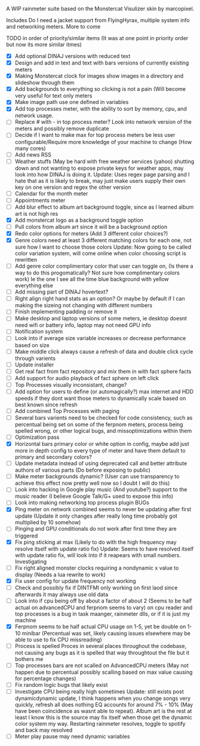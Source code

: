 A WIP rainmeter suite based on the Monstercat Visulizer skin by marcopixel.

Includes Do I need a jacket support from FlyingHyrax, multiple system info and networking meters. More to come

TODO in order of priority/similar items (It was at one point in priority order but now its more similar itmes)
- [X] Add optional DINAJ versions with reduced text
- [X] Design and add in text and text with bars versions of currently existing meters
- [X] Making Monstercat clock for images show images in a directory and slideshow through them
- [X] Add backgrounds to everything so clicking is not a pain (Will become very useful for text only meters
- [X] Make image path use one defined in variables
- [X] Add top processes meter, with the ability to sort by memory, cpu, and network usage.
- [ ] Replace # with - in top process meter? Look into network version of the meters and possibly remove duplicate
- [ ] Decide if I want to make max for top process meters be less user configurable/Require more knowledge of your machine to change (How many cores)
- [ ] Add news RSS
- [ ] Weather stuffs (May be hard with free weather services (yahoo) shutting down and not wanting to expose private keys for weather apps, may look into how DINAJ is doing it. Update: Uses regex page parsing and I hate that as it is likely to break, may just make users supply their own key on one version and regex the other version
- [ ] Calendar for the month meter
- [ ] Appointments meter
- [ ] Add blur effect to album art background toggle, since as I learned album art is not high res
- [X] Add monstercat logo as a background toggle option
- [ ] Pull colors from album art since it will be a background option
- [X] Redo color options for meters (Add 3 different color choices?)
- [X] Genre colors need at least 3 different matching colors for each one, not sure how I want to choose those colors Update: Now going to be called color variation system, will come online when color choosing script is rewritten
- [ ] Add genre color complimentary color that user can toggle on, (Is there a way to do this progomatically? Not sure how complimentary colors work) Ie the one I see all the time blue background with yellow everything else
- [ ] Add missing part of DINAJ hovertext?
- [ ] Right align right hand stats as an option? Or maybe by default if I can making the sizeing not changing with different numbers
- [ ] Finish implementing padding or remove it
- [ ] Make desktop and laptop versions of some meters, ie desktop doesnt need wifi or battery info, laptop may not need GPU info
- [ ] Notification system
- [ ] Look into if average size variable increases or decrease performance based on size
- [ ] Make middle click always cause a refresh of data and double click cycle through varients
- [ ] Update installer
- [ ] Get real fact from fact repository and mix them in with fact sphere facts
- [ ] Add support for audio playback of fact sphere on left click
- [ ] Top Processes visually inconsistant, change?
- [ ] Add option for users to define (or automagically?) max internet and HDD speeds if they dont want those meters to dynamically scale based on best known since refresh
- [ ] Add combined Top Processes with paging
- [ ] Several bars varients need to be checked for code consistency, such as percentual being set on some of the ferpnom meters, process being spelled wrong, or other logical bugs, and missoptimizations within them
- [ ] Optimization pass
- [X] Horizontal bars primary color or white option in config, maybe add just more in depth config to every type of meter and have them default to primary and secondary colors?
- [ ] Update metadata instead of using deprecated call and better attribute authors of various parts (Do before exposing to public)
- [ ] Make meter backgrounds dynamic? (User can use transparency to achieve this effect now pretty well now so I doubt I will do this)
- [ ] Look into hacking in Google play music (And youtube?) support to the music reader (I believe Google Talk/G+ used to expose this info)
- [ ] Look into making networking top process plugin
BUGs
- [X] Ping meter on network combined seems to never be updating after first update (Update it only changes after really long time probably got multiplied by 10 somehow)
- [ ] Pinging and GPU conditionals do not work after first time they are triggered
- [X] Fix ping sticking at max (Likely to do with the high frequency may resolve itself with update ratio fix) Update: Seems to have resolved itself with update ratio fix, will look into if it reapears with small numbers. Investigating
- [ ] Fix right aligned monster clocks requiring a nondynamic x value to display (Needs a lua rewrite to work)
- [X] Fix user config for update frequency not working
- [ ] Check and possibly fix if DINTFMI only working on first laod since afterwards it may always use old data
- [ ] Look into if cpu being off by about a factor of about 2 (Seems to be half actual on advancedCPU and ferpnom seems to vary) on cpu reader and top processes is a bug in task maanger, rainmeter dlls, or if it is just my machine
- [X] Ferpnom seems to be half actual CPU usage on 1-5, yet be double on 1-10 minibar (Percentual was set, likely causing issues elsewhere may be able to use to fix CPU missreading)
- [ ] Process is spelled Proces in several places throughout the codebase, not causing any bugs as it is spelled that way throughtout the file but it bothers me
- [ ] Top processes bars are not scalled on AdvancedCPU meters (May not happen due to percentual possibly scalling based on max value causing for percentage changes)
- [ ] Fix random logic bugs that likely exist
- [ ] Investigate CPU being really high sometimes Update: still exists post dynamicdynamic update, I think happens when you change songs very quickly, refresh all does nothing EQ accounts for around 7% - 10% (May have been coincidence as wasnt able to repeat). Album art is the rest at least I know this is the source may fix itself when those get the dynamic color system my way. Restarting rainmeter resolves, toggle to spotify and back may resolved
- [ ] Meter play pause may need dynamic variables
